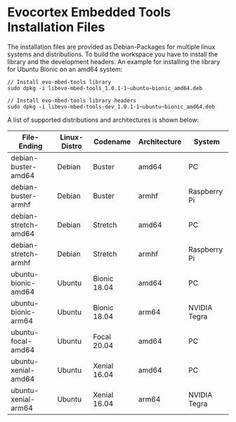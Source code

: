 # Evocortex Embedded Tools Installation Files

The installation files are provided as Debian-Packages for multiple linux systems and distributions. 
To build the workspace you have to install the library and the development headers. 
An example for installing the library for Ubuntu Bionic on an amd64 system:

```
// Install evo-mbed-tools library
sudo dpkg -i libevo-mbed-tools_1.0.1-1~ubuntu~bionic_amd64.deb

// Install evo-mbed-tools library headers
sudo dpkg -i libevo-mbed-tools-dev_1.0.1-1~ubuntu~bionic_amd64.deb
```

A list of supported distributions and architectures is shown below:

| File-Ending | Linux-Distro | Codename | Architecture | System |
|-------------|--------------|----------|--------------|--------|
| debian-buster-amd64  | Debian | Buster       | amd64 | PC           |
| debian-buster-armhf  | Debian | Buster       | armhf | Raspberry Pi |
| debian-stretch-amd64 | Debian | Stretch      | amd64 | PC           |
| debian-stretch-armhf | Debian | Stretch      | armhf | Raspberry Pi |
| ubuntu-bionic-amd64  | Ubuntu | Bionic 18.04 | amd64 | PC           |
| ubuntu-bionic-arm64  | Ubuntu | Bionic 18.04 | arm64 | NVIDIA Tegra |
| ubuntu-focal-amd64   | Ubuntu | Focal 20.04  | amd64 | PC           |
| ubuntu-xenial-amd64  | Ubuntu | Xenial 16.04 | amd64 | PC           |
| ubuntu-xenial-arm64  | Ubuntu | Xenial 16.04 | arm64 | NVIDIA Tegra |